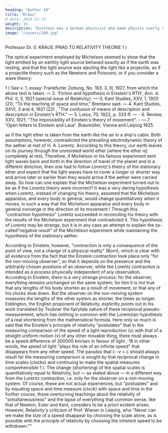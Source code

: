```yaml
---
heading: "Author 10"
title: "Kraus"
# date: 2024-12-12
weight: 16
description: "Einstein was a German physicist who made physics overly complicated by using arbitrary tensors"
image: "/covers/100.jpg"
---
```



Professor Dr. 0. KRAUS /PRAG TO RELATIVITY THEORIE 1 )

The optical experiment employed by Michelson seemed to show that the light emitted by an earthly light source behaved exactly as if the earth was resting, and that the light source was ejecting the light like a projectile, as if a projectile theory such as the Newtons and Poissons; or if you consider a wave theory:

1 ) See v. 1, essay: Frankfurter Zeitung, No. 163, 3, III, 1927, from which the above text is taken. — 2.
'Fiction and hypothesis in Einstein's RTH', Ann. d. Phil. II, 3, 1921 (special issue of Relativity). —-3, Kant
Studies, XXV, 1, 1920 (21); "To the teaching of space and time," Brentano said. — 4. Kant Studies,
XXVI, 3 and 4, 1921 (22) , "The confusion of means of description and description in Einstein's RTH."
— 5. Lotos, 70, 1922, p. 333 ff. — - 6. Review, XXV, 1921; "The impossibility of Einstein's theory of
movement". - — 7. 'Open letters to Einstein and Laue'. Braumüller, Vienna and Leipzig 1925.

as if the light ether is taken from the earth like the air in a ship's cabin. Both assumptions, however,
contradicted the prevailing electrodynamic theory of the aether at rest of H. A. Lorentz. According
to this theory, our earth leaves on its journey through the unresisted world ether [where the ether
is] completely at rest; Therefore, if Michelson in his famous experiment sent light waves back and
forth in the direction of travel of the planet and in a different direction, then one had to follow
Lorentz's theory of the stationary ether and expect that the light waves have to cover a longer or
shorter way and arrive later or earlier than they would arrive if the aether were carried away.
So how can one explain that the Michelson experiment turned out to be as if the Lorentz theory
were incorrect? It was a very daring hypothesis when Lorentz, instead of changing his theory,
assumed that the Michelson apparatus, and every body in general, would change quantitatively
when it moves, in such a way that the Michelson apparatus and every body in general converge in
the direction of its movement ! Through this "contraction hypothesis" Lorentz succeeded in
reconciling his theory with the results of the Michelson experiment that contradicted it. This
hypothesis of Lorentz may be strange, but it is in any case an attempt to explain the so-called"negative result" of the Michelson experiment while maintaining the hypothesis of the stationary
aether.

According to Einstein, however, "contraction is only a consequence of the point of view, not a
change of a physical reality" (Born), which is clear with all evidence from the fact that the Einstein
contraction took place only "for the non-moving observer", so that it depends on the presence and
the arbitrarily chosen positions of an observer, while the Lorentz contraction is intended as a process
physically independent of any observation.
According to Einstein, there is a very strange process: for the observer, everything remains
unchanged on the same system; for him it is not true that any lengths of his body shorten as a result
of movement, or that any of his clocks slow down. But the observer on the non-moving system
measures the lengths of the other system as shorter, the times as longer. Eddington, the English
proponent of Relativity, explicitly points out in his work translated by Teubner the fairytale nature of
these reciprocal pseudo-measurement, which has nothing in common with the Lorentzian
hypothesis of a real shortening from the mathematical formula.
Here only so much is said that the Einstein's principle of relativity "postulates" that in the measuring
comparison of the speed of a light reproduction (c) with that of a straight uniform motion (v) of any
other movable thing, there must always be a speed difference of 300000 km/sec in favour of light ;
18
in other words, the speed of light "plays the role of an infinite speed" that disappears from any other
speed. The paradox that c -v = c should always result for the measuring comparison is sought by that
reciprocal change in time scales (clocks) and continuing to make the spatial measures
comprehensible 1 ).
The change (shortening) of the spatial scales is quantitatively equal to Relativity, but — as stated
above — in a different way from the Lorentz contraction, i.e. only for the observer on a non-moving
system. Of course, these are not actual experiences, but "postulates" and by equating space and
time measure (clock) with space and time in the further course, those overturning teachings about
the relativity of "simultaneousness" and the lapse of everything that common sense, like that of
Newton, Euler and Kant, considers to be a priori evident arises. However, Relativity's criticism of Prof.
Wiener in Leipzig, who "Never can we make the size of a speed disappear by choosing the scale
alone, as is possible with the principle of relativity by choosing the inherent speed to be
withdrawn.""

